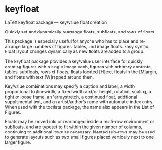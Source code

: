 # keyfloat
LaTeX keyfloat package — key/value float creation

Quickly set and dynamically rearrange floats, subfloats, and rows of floats.

This package is especially useful for anyone who has to place and re-arrange large numbers of figures, tables, and image floats. Easy syntax. Float layout changes dynamically as new floats are added to a group.

The keyﬂoat package provides a key/value user interface for quickly creating figures with a single image each, figures with arbitrary contents, tables, subfloats, rows of floats, floats located [H]ere, floats in the [M]argin, and floats with text [W]rapped around them.

Key/value combinations may specify a caption and label, a width proportional to \linewidth, a fixed width and/or height, rotation, scaling, a tight or loose frame, an \arraystretch, a continued float, additional supplemental text, and an artist/author’s name with automatic index entry. When used with the tocdata
package, the name also appears in the List of Figures.

Floats may be moved into or rearranged inside a multi-row environment or subfloats, and are typeset to fit within the given number of columns, continuing to additional rows as necessary. Nested sub-rows may be used to generate layouts such as two small figures placed vertically next to one larger figure.
